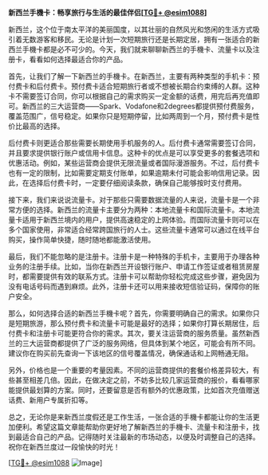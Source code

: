 **新西兰手機卡：畅享旅行与生活的最佳伴侣[[TG💪+ @esim1088](https://t.me/s/esim1088)]**

新西兰，这个位于南太平洋的美丽国度，以其壮丽的自然风光和悠闲的生活方式吸引着无数游客和移民。无论是计划一次短期旅行还是长期定居，拥有一张适合的新西兰手機卡都是必不可少的。今天，我们就来聊聊新西兰的手機卡、流量卡以及注册卡，看看如何选择最适合你的产品。

首先，让我们了解一下新西兰的手機卡。在新西兰，主要有两种类型的手机卡：预付费卡和后付费卡。预付费卡适合短期旅行者或不想被长期合约束缚的人群。这种卡不需要签订合同，你可以根据自己的需求购买一定金额的话费，用完后再充值即可。新西兰的三大运营商——Spark、Vodafone和2degrees都提供预付费服务，覆盖范围广，信号稳定。如果你只是短期停留，比如两周到一个月，预付费卡是性价比最高的选择。

后付费卡则更适合那些需要长期使用手机服务的人。后付费卡通常需要签订合同，并且要求提供银行账户或信用卡信息。这种卡的优点是可以享受更多的套餐选项和优惠活动。例如，某些运营商会提供无限流量或者国际漫游服务。不过，后付费卡也有一定的限制，比如需要定期支付账单，如果逾期未付可能会影响信用记录。因此，在选择后付费卡时，一定要仔细阅读条款，确保自己能够按时支付费用。

接下来，我们来说说流量卡。对于那些只需要数据流量的人来说，流量卡是一个非常方便的选择。新西兰的流量卡主要分为两种：本地流量卡和国际流量卡。本地流量卡适用于新西兰境内的用户，提供高速稳定的上网体验。而国际流量卡则可以在多个国家使用，非常适合经常跨国旅行的人士。这些流量卡通常可以通过在线平台购买，操作简单快捷，随时随地都能激活使用。

最后，我们不能忽略的是注册卡。注册卡是一种特殊的手机卡，主要用于办理各种业务的注册手续。比如，当你在新西兰开设银行账户、申请工作签证或者租赁房屋时，都需要提供有效的联系方式。注册卡可以帮助你轻松完成这些步骤，避免因为没有电话号码而遇到麻烦。此外，注册卡还可以用来接收短信验证码，保障你的账户安全。

那么，如何选择合适的新西兰手機卡呢？首先，你需要明确自己的需求。如果你只是短期旅游，那么预付费卡和流量卡可能是最好的选择；如果你打算长期居住，后付费卡和注册卡可能更符合你的需求。其次，要关注运营商的服务质量。虽然新西兰的三大运营商都提供了广泛的服务网络，但具体到某个地区，可能会有所不同。建议你在购买前先查询一下该地区的信号覆盖情况，确保通话和上网畅通无阻。

另外，价格也是一个重要的考量因素。不同的运营商提供的套餐价格差异较大，有些甚至相差几倍。因此，在做决定之前，不妨多比较几家运营商的报价，看看哪家能提供最划算的方案。同时，还要留意是否有额外的优惠政策，比如首次充值赠送话费、新用户专属折扣等。

总之，无论你是来新西兰度假还是工作生活，一张合适的手機卡都能让你的生活更加便利。希望这篇文章能帮助你更好地了解新西兰的手機卡、流量卡和注册卡，找到最适合自己的产品。记得随时关注最新的市场动态，以便及时调整自己的选择。祝你在新西兰度过一段愉快的时光！

[[TG💪+ @esim1088](https://t.me/s/esim1088) ![Image](https://i.postimg.cc/4NQfJmqS/Snipaste-2025-05-13-00-14-12.png)]